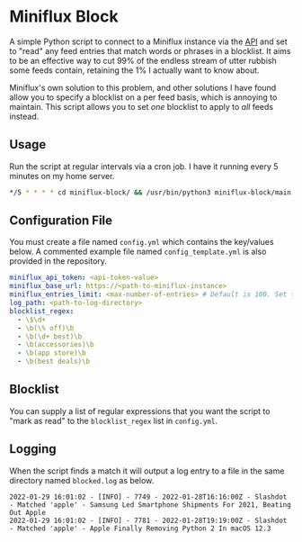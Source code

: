 # Miniflux Block

A simple Python script to connect to a Miniflux instance via the [API](https://miniflux.app/docs/api.html) and set to "read" any feed entries that match words or phrases in a blocklist. It aims to be an effective way to cut 99% of the endless stream of utter rubbish some feeds contain, retaining the 1% I actually want to know about.

Miniflux's own solution to this problem, and other solutions I have found allow you to specify a blocklist on a per feed basis, which is annoying to maintain. This script allows you to set _one_ blocklist to apply to _all_ feeds instead.

## Usage

Run the script at regular intervals via a cron job. I have it running every 5 minutes on my home server.

```sh
*/5 * * * * cd miniflux-block/ && /usr/bin/python3 miniflux-block/main.py
```

## Configuration File

You must create a file named `config.yml` which contains the key/values below. A commented example file named `config_template.yml` is also provided in the repository.

```yaml
miniflux_api_token: <api-token-value>
miniflux_base_url: https://<path-to-miniflux-instance>
miniflux_entries_limit: <max-number-of-entries> # Default is 100. Set to something high like 10000.
log_path: <path-to-log-directory>
blocklist_regex:
  - \$\d+
  - \b(\% off)\b
  - \b(\d+ best)\b
  - \b(accessories)\b
  - \b(app store)\b
  - \b(best deals)\b
```

## Blocklist

You can supply a list of regular expressions that you want the script to "mark as read" to the `blocklist_regex` list in `config.yml`. 

## Logging

When the script finds a match it will output a log entry to a file in the same directory named `blocked.log` as below.

```log
2022-01-29 16:01:02 - [INFO] - 7749 - 2022-01-28T16:16:00Z - Slashdot - Matched 'apple' - Samsung Led Smartphone Shipments For 2021, Beating Out Apple
2022-01-29 16:01:02 - [INFO] - 7781 - 2022-01-28T19:19:00Z - Slashdot - Matched 'apple' - Apple Finally Removing Python 2 In macOS 12.3
```

